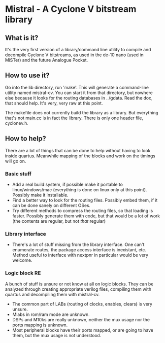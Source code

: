 # Mistral - A Cyclone V bitstream library

## What is it?

It's the very first version of a library/command line utility to
compile and decompile Cyclone V bitstreams, as used in the de-10 nano
(used in MiSTer) and the future Analogue Pocket.


## How to use it?

Go into the lib directory, run 'make'.  This will generate a
command-line utility named mistral-cv.  You can start it from that
directory, but nowhere else because it looks for the routing databases
in ../gdata.  Read the doc, that should help.  It's very, very raw at
this point.

The makefile does not currently build the library as a library.  But
everything that's not main.cc is in fact the library.  There is only
one header file, cyclonev.h.


## How to help?

There are a lot of things that can be done to help without having to
look inside quartus.  Meanwhile mapping of the blocks and work on the
timings will go on.


### Basic stuff

* Add a real build system, if possible make it portable to
  linux/windows/mac (everything is done on linux only at this point).
  Possibly make it installable.
* Find a better way to look for the routing files.  Possibly embed
  them, if it can be done sanely on different OSes.
* Try different methods to compress the routing files, so that loading
  is faster.  Possibly generate them with code, but that would be a
  lot of work (the contents are regular, but not *that* regular)


### Library interface

* There's a lot of stuff missing from the library interface.  One
  can't enumerate routes, the package access interface is inexistant,
  etc.  Method useful to interface with nextpnr in particular would be
  very welcome.


### Logic block RE

A bunch of stuff is unsure or not know at all on logic blocks.  They
can be analyzed through creating appropriate verilog files, compiling
them with quartus and decompiling them with mistral-cv.

* The common part of LABs (routing of clocks, enables, clears) is very unsure.
* Mlabs in rom/ram mode are unknown.
* DSPs and M10ks are really unknown, neither the mux usage nor the
  ports mapping is unknown.
* Most peripheral blocks have their ports mapped, or are going to have
  them, but the mux usage is not understood.
